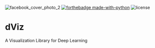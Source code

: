 ![facebook_cover_photo_2](https://user-images.githubusercontent.com/48712410/94682355-7294a080-0342-11eb-9619-6d0aff02a533.png)
[![forthebadge made-with-python](http://ForTheBadge.com/images/badges/made-with-python.svg)](https://www.python.org/)
![license](https://badgen.net/github/license/micromatch/micromatch)
# dViz
A Visualization Library for Deep Learning
